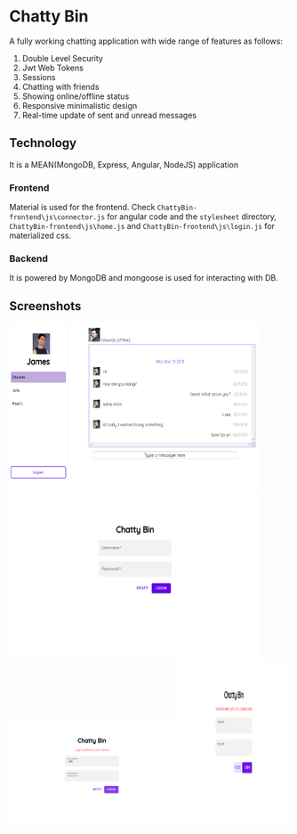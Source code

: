 # Chatty Bin
A fully working chatting application with wide range of features as follows:
1. Double Level Security
  1. Jwt Web Tokens
  2. Sessions
2. Chatting with friends
3. Showing online/offline status
4. Responsive minimalistic design
5. Real-time update of sent and unread messages

## Technology
It is a MEAN(MongoDB, Express, Angular, NodeJS) application

### Frontend
Material is used for the frontend. Check ``` ChattyBin-frontend\js\connector.js ``` for angular code and the ``` stylesheet ``` directory, ``` ChattyBin-frontend\js\home.js ``` and ```ChattyBin-frontend\js\login.js``` for materialized css.

### Backend
It is powered by MongoDB and mongoose is used for interacting with DB.

## Screenshots


<img src="https://github.com/sheheryarnaveed/chattybin/blob/master/screenshots/1.png" width="450" height="300">
<img src="https://github.com/sheheryarnaveed/chattybin/blob/master/screenshots/2.png" width="450" height="300">
<img src="https://github.com/sheheryarnaveed/chattybin/blob/master/screenshots/3.png" width="300" height="200">
<img src="https://github.com/sheheryarnaveed/chattybin/blob/master/screenshots/4.png" width="200" height="300">
